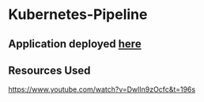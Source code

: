 # Kubernetes-Pipeline

## Application deployed [here](http://34.67.118.219/)

## Resources Used
https://www.youtube.com/watch?v=DwlIn9zOcfc&t=196s
